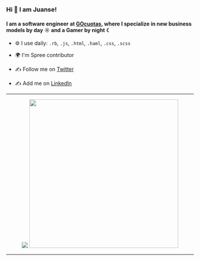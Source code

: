 
### Hi 👋 I am Juanse!
#### I am a software engineer at [GOcuotas](https://www.gocuotas.com/), where I specialize in new business models by day ☼ and a Gamer by night ☾

- ⚙️ I use daily: `.rb`, `.js`, `.html`, `.haml`, `.css`, `.scss`
- 🌍 I'm Spree contributor

- ✍️ Follow me on [Twitter](https://x.com/jottituanse)
- ✍️ Add me on [LinkedIn](https://www.linkedin.com/in/juanse-gimenez/)

---

<p align="center">
  <img src="https://github-readme-stats.vercel.app/api?username=JuanseGimenez&show_icons=true&theme=synthwave">
  <img src="https://github-readme-stats.vercel.app/api/top-langs/?username=JuanseGimenez&hide_progress=true&theme=dark&hide_border=true" width="400">
</p>

---


<!--
**JuanseGimenez/JuanseGimenez** is a ✨ _special_ ✨ repository because its `README.md` (this file) appears on your GitHub profile.

Here are some ideas to get you started:

- 🔭 I’m currently working on ...
- 🌱 I’m currently learning ...
- 👯 I’m looking to collaborate on ...
- 🤔 I’m looking for help with ...
- 💬 Ask me about ...
- 📫 How to reach me: ...
- 😄 Pronouns: ...
- ⚡ Fun fact: ...
-->

